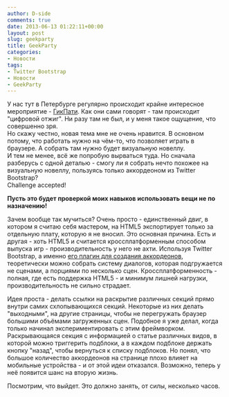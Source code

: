 ```yaml
---
author: D-side
comments: true
date: 2013-06-13 01:22:11+00:00
layout: post
slug: geekparty
title: GeekParty
categories:
- Новости
tags:
- Twitter Bootstrap
- Новости
- GeekParty
---
```


У нас тут в Петербурге регулярно происходит крайне интересное мероприятие - [ГикПати](https://vk.com/geekparty). Как они сами говорят - там происходит "цифровой отжиг". Ни разу там не был, и у меня такое ощущение, что совершенно зря.<br/>
Но скажу честно, новая тема мне не очень нравится. В основном потому, что работать нужно на чём-то, что позволяет играть в браузере. А собрать там нужно будет визуальную новеллу.<br/>
И тем не менее, всё же попробую вырваться туда. Но сначала разберусь с одной деталью - смогу ли я собрать нечто похожее на визуальную новеллу, пользуясь только аккордеоном из Twitter Bootstrap?<br/>
Challenge accepted!

**Пусть это будет проверкой моих навыков использовать вещи не по назначению!**

Зачем вообще так мучиться? Очень просто - единственный двиг, в котором я считаю себя мастером, на HTML5 экспортирует только за отдельную плату, которую я не вносил. Это основная причина. Есть и другая - хоть HTML5 и считается кроссплатформенным способом выпуска игр - производительность у него не ахти. Используя Twitter Bootstrap, а именно [его плагин для создания аккордеонов](http://twitter.github.io/bootstrap/javascript.html#collapse), теоретически можно собрать систему диалогов, которая подгружается не сценами, а порциями по несколько сцен. Кроссплатформенность - полная, где есть поддержка HTML5 - и минимум лишней нагрузки, производительность не сильно страдает.

Идея проста - делать ссылки на раскрытие различных секций прямо внутри самих схлопывающихся секций. Некоторые из них делать "выходными", на другие страницы, чтобы не перегружать браузер большими объёмами загруженных сцен. Подобное я уже делал, когда только начинал экспериментировать с этим фреймворком. Раскрывающаяся секция с информацией о статье различных видов, в которой можно триггерить подблоки, а в каждом подблоке держать кнопку "назад", чтобы вернуться к списку подблоков. Но понял, что большое количество аккордеонов на странице плохо влияет на мобильные устройства - и от этой идеи отказался. Возможно, теперь у неё появится шанс на вторую жизнь.

Посмотрим, что выйдет. Это должно занять, от силы, несколько часов.
